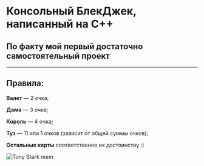 # Консольный БлекДжек, написанный на С++
## По факту мой первый достаточно самостоятельный проект
---
## Правила:

**Валет** — 2 очка;

**Дама** — 3 очка;

**Король** — 4 очка;

**Туз** — 11 или 1 очков (зависит от общей суммы очков);

**Остальные карты** соответственно их достоинству :)


![Tony Stark mem](https://memepedia.ru/wp-content/uploads/2017/04/robert-downey-jr-mem-shablon-1.jpg)
